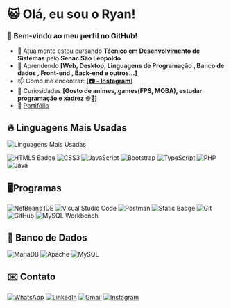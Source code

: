 # 😺 Olá, eu sou o Ryan!
### 🚀 Bem-vindo ao meu perfil no GitHub!

- 🔭 Atualmente estou cursando **Técnico em Desenvolvimento de Sistemas** pelo **Senac São Leopoldo**
- 🌱 Aprendendo **[Web, Desktop,  Linguagens de Programação , Banco de dados , Front-end , Back-end e outros...]**
- 📫 Como me encontrar: **[[📷 - Instagram](https://www.instagram.com/oliveiraryan.10/#)]**
- 💬 Curiosidades **[Gosto de animes, games(FPS, MOBA), estudar programação e xadrez ♔🙂]**
- 📝 [Portifólio](https://ryanoliveira466.github.io/portifolio2)


 
## 🔥 Linguagens Mais Usadas
![Linguagens Mais Usadas](https://github-readme-stats.vercel.app/api/top-langs/?username=ryanoliveira466&layout=compact&theme=radical)


![HTML5 Badge](https://img.shields.io/badge/HTML5-E34F26?style=for-the-badge&logo=html5&logoColor=white)
<img alt="CSS3" src="https://img.shields.io/badge/css3-%231572B6.svg?style=for-the-badge&logo=css3&logoColor=white"/>
<img alt="JavaScript" src="https://img.shields.io/badge/javascript-%23323330.svg?style=for-the-badge&logo=javascript&logoColor=%23F7DF1E"/>
![Bootstrap](https://img.shields.io/badge/bootstrap-%238511FA.svg?style=for-the-badge&logo=bootstrap&logoColor=white)
<img alt="TypeScript" src="https://img.shields.io/badge/typescript-%23007ACC.svg?style=for-the-badge&logo=typescript&logoColor=white"/>
![PHP](https://img.shields.io/badge/php-%23777BB4.svg?style=for-the-badge&logo=php&logoColor=white)
![Java](https://img.shields.io/badge/java-%23ED8B00.svg?style=for-the-badge&logo=openjdk&logoColor=white)



## 🖥️Programas
![NetBeans IDE](https://img.shields.io/badge/NetBeansIDE-1B6AC6.svg?style=for-the-badge&logo=apache-netbeans-ide&logoColor=white)
![Visual Studio Code](https://img.shields.io/badge/Visual%20Studio%20Code-0078d7.svg?style=for-the-badge&logo=visual-studio-code&logoColor=white)
<img alt="Postman" src="https://img.shields.io/badge/Postman-FF6C37?style=for-the-badge&logo=postman&logoColor=red" />
![Static Badge](https://img.shields.io/badge/HEIDESQL-8A2B?style=for-the-badge)
<img alt="Git" src="https://img.shields.io/badge/git-%23F05033.svg?style=for-the-badge&logo=git&logoColor=white"/>
<img alt="GitHub" src="https://img.shields.io/badge/github-%23121011.svg?style=for-the-badge&logo=github&logoColor=white"/>
![MySQL Workbench](https://img.shields.io/badge/MySQL%20Workbench-grey?style=for-the-badge&logo=mysql&logoColor=white)




## 📂 Banco de Dados
![MariaDB](https://img.shields.io/badge/MariaDB-003545?style=for-the-badge&logo=mariadb&logoColor=white)
![Apache](https://img.shields.io/badge/ApachedERBY-%23D42029.svg?style=for-the-badge&logo=apache&logoColor=white)
![MySQL](https://img.shields.io/badge/MySQL-4479A1?style=for-the-badge&logo=mysql&logoColor=white)

## ✉️ Contato
[![WhatsApp](https://img.shields.io/badge/WhatsApp-25D366?style=for-the-badge&logo=whatsapp&logoColor=white)](https://api.whatsapp.com/send/?phone=5551998089145&text&type=phone_number&app_absent=0)
[![LinkedIn](https://img.shields.io/badge/linkedin-%230077B5.svg?style=for-the-badge&logo=linkedin&logoColor=white)](https://www.linkedin.com/in/ryan-oliveira-1b5208354/)
[![Gmail](https://img.shields.io/badge/Gmail-D14836?style=for-the-badge&logo=gmail&logoColor=white)](mailto:deoliveiraryan632@gmail.com)
[![Instagram](https://img.shields.io/badge/Instagram-%23E4405F.svg?style=for-the-badge&logo=Instagram&logoColor=white)](https://www.instagram.com/oliveiraryan.10/)
